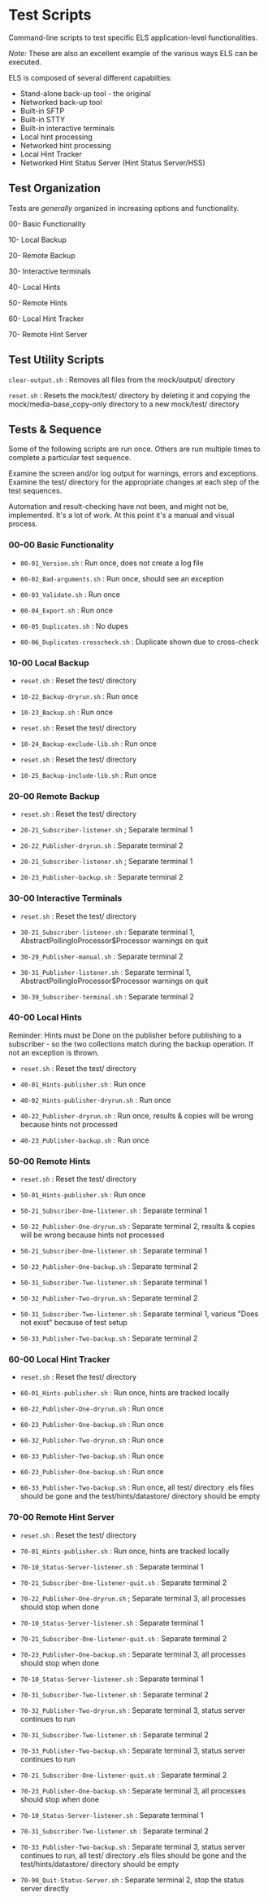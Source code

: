 # Test Scripts

Command-line scripts to test specific ELS application-level functionalities.

*Note:* These are also an excellent example of the various ways ELS can be executed.

ELS is composed of several different capabilties:

 * Stand-alone back-up tool - the original
 * Networked back-up tool
 * Built-in SFTP
 * Built-in STTY
 * Built-in interactive terminals
 * Local hint processing
 * Networked hint processing
 * Local Hint Tracker
 * Networked Hint Status Server (Hint Status Server/HSS)


## Test Organization

Tests are *generally* organized in increasing options and functionality.

 00-    Basic Functionality

 10-    Local Backup

 20-    Remote Backup

 30-    Interactive terminals

 40-    Local Hints

 50-    Remote Hints

 60-    Local Hint Tracker

 70-    Remote Hint Server


## Test Utility Scripts

``clear-output.sh`` : Removes all files from the mock/output/ directory

``reset.sh`` : Resets the mock/test/ directory by deleting it and copying the 
mock/media-base_copy-only directory to a new mock/test/ directory


## Tests & Sequence

Some of the following scripts are run once. Others are run multiple times to complete a particular test
sequence.

Examine the screen and/or log output for warnings, errors and exceptions. Examine the test/ directory
for the appropriate changes at each step of the test sequences.

Automation and result-checking have not been, and might not be, implemented. It's a lot of work.
At this point it's a manual and visual process.

### 00-00  Basic Functionality

* ``00-01_Version.sh`` : Run once, does not create a log file

* ``00-02_Bad-arguments.sh`` : Run once, should see an exception

* ``00-03_Validate.sh`` : Run once

* ``00-04_Export.sh`` : Run once

* ``00-05_Duplicates.sh`` : No dupes

* ``00-06_Duplicates-crosscheck.sh`` : Duplicate shown due to cross-check

### 10-00  Local Backup

* ``reset.sh`` : Reset the test/ directory

* ``10-22_Backup-dryrun.sh`` : Run once

* ``10-23_Backup.sh`` : Run once

* ``reset.sh`` : Reset the test/ directory

* ``10-24_Backup-exclude-lib.sh`` : Run once

* ``reset.sh`` : Reset the test/ directory

* ``10-25_Backup-include-lib.sh`` : Run once

### 20-00 Remote Backup

* ``reset.sh`` : Reset the test/ directory

* ``20-21_Subscriber-listener.sh`` ; Separate terminal 1

* ``20-22_Publisher-dryrun.sh`` : Separate terminal 2

* ``20-21_Subscriber-listener.sh`` ; Separate terminal 1

* ``20-23_Publisher-backup.sh`` : Separate terminal 2

### 30-00 Interactive Terminals

* ``reset.sh`` : Reset the test/ directory

* ``30-21_Subscriber-listener.sh`` : Separate terminal 1, AbstractPollingIoProcessor$Processor warnings on quit

* ``30-29_Publisher-manual.sh`` : Separate terminal 2

* ``30-31_Publisher-listener.sh`` :  Separate terminal 1, AbstractPollingIoProcessor$Processor warnings on quit

* ``30-39_Subscriber-terminal.sh`` :  Separate terminal 2

### 40-00 Local Hints

Reminder: Hints must be Done on the publisher before publishing to a subscriber - so the
two collections match during the backup operation. If not an exception is thrown.

* ``reset.sh`` : Reset the test/ directory

* ``40-01_Hints-publisher.sh`` : Run once

 * ``40-02_Hints-publisher-dryrun.sh`` : Run once

 * ``40-22_Publisher-dryrun.sh`` : Run once, results & copies will be wrong because hints not processed

 * ``40-23_Publisher-backup.sh`` : Run once

### 50-00 Remote Hints

* ``reset.sh`` : Reset the test/ directory

* ``50-01_Hints-publisher.sh`` : Run once

* ``50-21_Subscriber-One-listener.sh`` : Separate terminal 1

* ``50-22_Publisher-One-dryrun.sh`` : Separate terminal 2, results & copies will be wrong because hints not processed

* ``50-21_Subscriber-One-listener.sh`` : Separate terminal 1

* ``50-23_Publisher-One-backup.sh`` : Separate terminal 2

* ``50-31_Subscriber-Two-listener.sh`` : Separate terminal 1

* ``50-32_Publisher-Two-dryrun.sh`` : Separate terminal 2

* ``50-31_Subscriber-Two-listener.sh`` : Separate terminal 1, various "Does not exist" because of test setup

* ``50-33_Publisher-Two-backup.sh`` : Separate terminal 2

### 60-00 Local Hint Tracker

* ``reset.sh`` : Reset the test/ directory

* ``60-01_Hints-publisher.sh`` : Run once, hints are tracked locally

* ``60-22_Publisher-One-dryrun.sh`` : Run once

* ``60-23_Publisher-One-backup.sh`` : Run once

* ``60-32_Publisher-Two-dryrun.sh`` : Run once

* ``60-33_Publisher-Two-backup.sh`` : Run once

* ``60-23_Publisher-One-backup.sh`` : Run once

* ``60-33_Publisher-Two-backup.sh`` : Run once, all test/ directory .els files should be gone and the
  test/hints/datastore/ directory should be empty

### 70-00 Remote Hint Server

* ``reset.sh`` : Reset the test/ directory

* ``70-01_Hints-publisher.sh`` : Run once, hints are tracked locally

* ``70-10_Status-Server-listener.sh`` : Separate terminal 1

* ``70-21_Subscriber-One-listener-quit.sh`` : Separate terminal 2

* ``70-22_Publisher-One-dryrun.sh`` ; Separate terminal 3, all processes should stop when done

* ``70-10_Status-Server-listener.sh`` : Separate terminal 1

* ``70-21_Subscriber-One-listener-quit.sh`` : Separate terminal 2

* ``70-23_Publisher-One-backup.sh`` : Separate terminal 3, all processes should stop when done

* ``70-10_Status-Server-listener.sh`` : Separate terminal 1

* ``70-31_Subscriber-Two-listener.sh`` : Separate terminal 2

* ``70-32_Publisher-Two-dryrun.sh`` : Separate terminal 3, status server continues to run

* ``70-31_Subscriber-Two-listener.sh`` : Separate terminal 2

* ``70-33_Publisher-Two-backup.sh`` : Separate terminal 3, status server continues to run

* ``70-21_Subscriber-One-listener-quit.sh`` : Separate terminal 2

* ``70-23_Publisher-One-backup.sh`` : Separate terminal 3, all processes should stop when done

* ``70-10_Status-Server-listener.sh`` : Separate terminal 1

* ``70-31_Subscriber-Two-listener.sh`` : Separate terminal 2

* ``70-33_Publisher-Two-backup.sh`` : Separate terminal 3, status server continues to run, 
  all test/ directory .els files should be gone and the test/hints/datastore/ directory should be empty

* ``70-90_Quit-Status-Server.sh`` : Separate terminal 2, stop the status server directly

